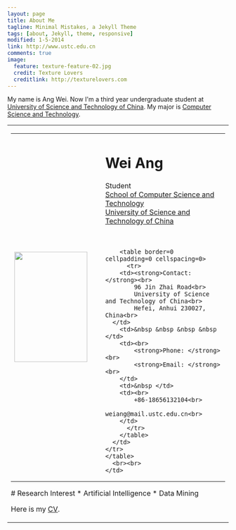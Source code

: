```yaml
---
layout: page
title: About Me
tagline: Minimal Mistakes, a Jekyll Theme
tags: [about, Jekyll, theme, responsive]
modified: 1-5-2014
link: http://www.ustc.edu.cn
comments: true
image:
  feature: texture-feature-02.jpg
  credit: Texture Lovers
  creditlink: http://texturelovers.com
---
```


My name is Ang Wei. Now I'm a third year undergraduate student at [University of Science and Technology of China](http://www.ustc.edu.cn). My major is [Computer Science and Technology](http://cs.ustc.edu.cn).

<table width="860"  border="0" align="center" cellspacing="10">
  <tr>
  	<td>
    <table border=0 cellpadding=0 cellspacing=0>
    <tr>
      <td>
		<img src="fxy.jpg" width=166 height=250>
      </td>
      <td>&nbsp &nbsp &nbsp &nbsp </td>
      <td>
        <!-- <big><big><big><b>Ang Wei</b></big></big></big> -->
        <h1>Wei Ang</h1>
        <p>
        	  Student<br>
        	  <a href="http://cs.ustc.edu.cn/">School of Computer Science and Technology</a><br>
            <a href="http://en.ustc.edu.cn/">University of Science and Technology of China</a>
        <p>
        <br>

        <table border=0 cellpadding=0 cellspacing=0>
          <tr>
	    <td><strong>Contact:</strong><br>
	        96 Jin Zhai Road<br>
	        University of Science and Technology of China<br>
	        Hefei, Anhui 230027, China<br>
      </td>
	    <td>&nbsp &nbsp &nbsp &nbsp </td>
	    <td><br>
	        <strong>Phone: </strong> <br>
	        <strong>Email: </strong> <br>
	    </td>
	    <td>&nbsp </td>
	    <td><br>
	        +86-18656132104<br>
	        weiang@mail.ustc.edu.cn<br>
 	    </td>
          </tr> 
        </table>
      </td>
    </tr>
    </table>
      <br><br>
    </td>
  </tr>
</table>
# Research Interest
* Artificial Intelligence
* Data Mining

Here is my [CV](../pdf/AngWei-CV-rs.pdf).


